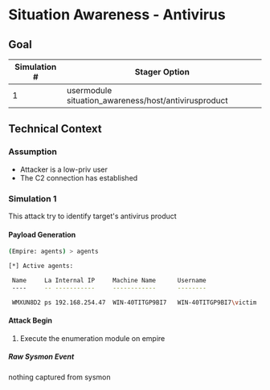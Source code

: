 # Situation Awareness - Antivirus

## Goal 
| Simulation # | Stager Option                           |
| ------------ | --------------------------------------- |
| 1            | usermodule situation_awareness/host/antivirusproduct |

## Technical Context
### Assumption
* Attacker is a low-priv user 
* The C2 connection has established 

### Simulation 1
This attack try to identify target's antivirus product

#### Payload Generation
```bash
(Empire: agents) > agents

[*] Active agents:

 Name     La Internal IP     Machine Name      Username                Process            PID    Delay    Last Seen            Listener
 ----     -- -----------     ------------      --------                -------            ---    -----    ---------            ----------------

 WMXUN8D2 ps 192.168.254.47  WIN-40TITGP9BI7   WIN-40TITGP9BI7\victim  powershell         920    1/0.0    2020-12-04 22:47:38  http
```
#### Attack Begin

1. Execute the enumeration module on empire

##### Raw Sysmon Event
nothing captured from sysmon


